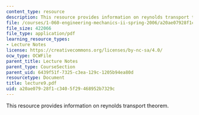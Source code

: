 ```yaml
---
content_type: resource
description: This resource provides information on reynolds transport theorem.
file: /courses/1-060-engineering-mechanics-ii-spring-2006/a20ae07928f1c3405f29468952b7329c_lecture9.pdf
file_size: 422066
file_type: application/pdf
learning_resource_types:
- Lecture Notes
license: https://creativecommons.org/licenses/by-nc-sa/4.0/
ocw_type: OCWFile
parent_title: Lecture Notes
parent_type: CourseSection
parent_uid: 6439f51f-7325-c3ea-129c-1205b94ea80d
resourcetype: Document
title: lecture9.pdf
uid: a20ae079-28f1-c340-5f29-468952b7329c
---
```

This resource provides information on reynolds transport theorem.